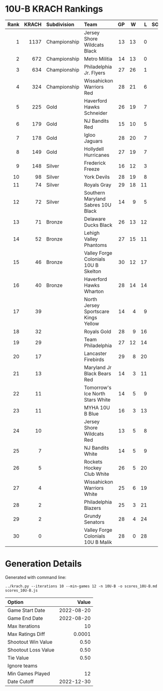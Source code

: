 # 10U-B KRACH Rankings
Rank|KRACH|Subdivision|Team|GP|W|L|SOW|SOL|T|SoS
---:|---:|:---|:---|---:|---:|---:|---:|---:|---:|---:
1|1137|Championship|Jersey Shore Wildcats Black|13|13|0|0|0|0|164
2|672|Championship|Metro Militia|14|13|0|1|0|0|92
3|634|Championship|Philadelphia Jr. Flyers|27|26|1|0|0|0|108
4|324|Championship|Wissahickon Warriors Red|28|21|6|0|1|0|304
5|225|Gold|Haverford Hawks Schneider|26|19|7|0|0|0|212
6|179|Gold|NJ Bandits Red|15|10|5|0|0|0|259
7|178|Gold|Igloo Jaguars|28|20|7|1|0|0|137
8|149|Gold|Hollydell Hurricanes|27|19|7|0|1|0|111
9|148|Silver|Frederick Freeze|16|12|3|1|0|0|77
10|98|Silver|York Devils|28|19|8|1|0|0|83
11|74|Silver|Royals Gray|29|18|11|0|0|0|116
12|72|Silver|Southern Maryland Sabres 10U Black|14|9|5|0|0|0|62
13|71|Bronze|Delaware Ducks Black|26|13|12|1|0|0|113
14|52|Bronze|Lehigh Valley Phantoms|27|15|11|0|1|0|114
15|46|Bronze|Valley Forge Colonials 10U B Skelton|30|12|17|1|0|0|209
16|40|Bronze|Haverford Hawks Wharton|28|14|14|0|0|0|120
17|39||North Jersey Sportscare Kings Yellow|14|4|9|1|0|0|297
18|32||Royals Gold|28|9|16|0|3|0|203
19|29||Team Philadelphia|27|12|14|0|1|0|69
20|17||Lancaster Firebirds|29|8|20|1|0|0|116
21|13||Maryland Jr Black Bears Red|14|3|11|0|0|0|128
22|11||Tomorrow's Ice North Stars White|14|5|9|0|0|0|48
23|11||MYHA 10U B Blue|16|3|13|0|0|0|111
24|10||Jersey Shore Wildcats Red|13|5|8|0|0|0|48
25|7||NJ Bandits White|14|5|9|0|0|0|67
26|5||Rockets Hockey Club White|26|5|20|1|0|0|200
27|4||Wissahickon Warriors White|25|6|19|0|0|0|93
28|2||Philadelphia Blazers|25|3|21|0|1|0|155
29|2||Grundy Senators|28|4|24|0|0|0|110
30|0||Valley Forge Colonials 10U B Malik|28|0|28|0|0|0|89
# Generation Details

Generated with command line:
```
../krach.py --iterations 10 --min-games 12 -n 10U-B -o scores_10U-B.md scores_10U-B.js
```

| Option | Value |
| :----- | ----: |
| Game Start Date | 2022-08-20 |
| Game End Date | 2022-08-20 |
| Max Iterations | 10 |
| Max Ratings Diff | 0.0001 |
| Shootout Win Value | 0.50 |
| Shootout Loss Value | 0.50 |
| Tie Value | 0.50 |
| Ignore teams |  |
| Min Games Played | 12 |
| Date Cutoff | 2022-12-30 |

